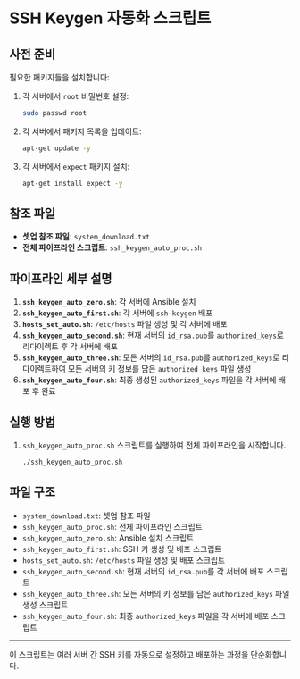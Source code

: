 # SSH Keygen 자동화 스크립트

## 사전 준비

필요한 패키지들을 설치합니다:

1. 각 서버에서 `root` 비밀번호 설정:
   ```sh
   sudo passwd root
   ```
2. 각 서버에서 패키지 목록을 업데이트:
   ```sh
   apt-get update -y
   ```
3. 각 서버에서 `expect` 패키지 설치:
   ```sh
   apt-get install expect -y
   ```

## 참조 파일

- **셋업 참조 파일**: `system_download.txt`
- **전체 파이프라인 스크립트**: `ssh_keygen_auto_proc.sh`

## 파이프라인 세부 설명

1. **`ssh_keygen_auto_zero.sh`**: 각 서버에 Ansible 설치
2. **`ssh_keygen_auto_first.sh`**: 각 서버에 `ssh-keygen` 배포
3. **`hosts_set_auto.sh`**: `/etc/hosts` 파일 생성 및 각 서버에 배포
4. **`ssh_keygen_auto_second.sh`**: 현재 서버의 `id_rsa.pub`를 `authorized_keys`로 리다이렉트 후 각 서버에 배포
5. **`ssh_keygen_auto_three.sh`**: 모든 서버의 `id_rsa.pub`를 `authorized_keys`로 리다이렉트하여 모든 서버의 키 정보를 담은 `authorized_keys` 파일 생성
6. **`ssh_keygen_auto_four.sh`**: 최종 생성된 `authorized_keys` 파일을 각 서버에 배포 후 완료

## 실행 방법

1. `ssh_keygen_auto_proc.sh` 스크립트를 실행하여 전체 파이프라인을 시작합니다.
   ```sh
   ./ssh_keygen_auto_proc.sh
   ```

## 파일 구조

- `system_download.txt`: 셋업 참조 파일
- `ssh_keygen_auto_proc.sh`: 전체 파이프라인 스크립트
- `ssh_keygen_auto_zero.sh`: Ansible 설치 스크립트
- `ssh_keygen_auto_first.sh`: SSH 키 생성 및 배포 스크립트
- `hosts_set_auto.sh`: `/etc/hosts` 파일 생성 및 배포 스크립트
- `ssh_keygen_auto_second.sh`: 현재 서버의 `id_rsa.pub`를 각 서버에 배포 스크립트
- `ssh_keygen_auto_three.sh`: 모든 서버의 키 정보를 담은 `authorized_keys` 파일 생성 스크립트
- `ssh_keygen_auto_four.sh`: 최종 `authorized_keys` 파일을 각 서버에 배포 스크립트

---

이 스크립트는 여러 서버 간 SSH 키를 자동으로 설정하고 배포하는 과정을 단순화합니다.
